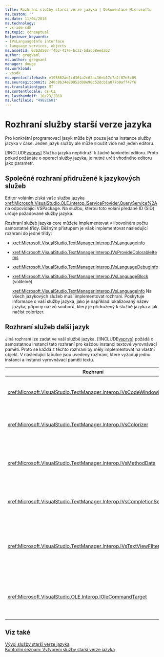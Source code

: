 ```yaml
---
title: Rozhraní služby starší verze jazyka | Dokumentace Microsoftu
ms.custom: ''
ms.date: 11/04/2016
ms.technology:
- vs-ide-sdk
ms.topic: conceptual
helpviewer_keywords:
- IVsLanguageInfo interface
- language services, objects
ms.assetid: 03b2d507-f463-417e-bc22-bdac68eeda52
author: gregvanl
ms.author: gregvanl
manager: douge
ms.workload:
- vssdk
ms.openlocfilehash: e195862ae2cd164a2c62ac16eb17c7a2f07e5c09
ms.sourcegitcommit: 240c8b34e80952d00e90c52dcb1a077b9aff47f6
ms.translationtype: MT
ms.contentlocale: cs-CZ
ms.lasthandoff: 10/23/2018
ms.locfileid: "49821601"
---
```

# <a name="legacy-language-service-interfaces"></a>Rozhraní služby starší verze jazyka
Pro konkrétní programovací jazyk může být pouze jedna instance služby jazyka v čase. Jeden jazyk služby ale může sloužit více než jeden editoru.  
  
 [!INCLUDE[vsprvs](../../code-quality/includes/vsprvs_md.md)] Služba jazyka nepřidruží k žádné konkrétní editoru. Proto pokud požádáte o operaci služby jazyka, je nutné určit vhodného editoru jako parametr.  
  
## <a name="common-interfaces-associated-with-language-services"></a>Společné rozhraní přidružené k jazykových služeb  
 Editor voláním získá vaše služba jazyka <xref:Microsoft.VisualStudio.OLE.Interop.IServiceProvider.QueryService%2A> na odpovídající VSPackage. Na službu, kterou toto volání předané ID (SID) určuje požadované služby jazyka.  
  
 Rozhraní služeb jazyka core můžete implementovat v libovolném počtu samostatné třídy. Běžným přístupem je však implementovat následující rozhraní do jedné třídy:  
  
- <xref:Microsoft.VisualStudio.TextManager.Interop.IVsLanguageInfo>  
  
- <xref:Microsoft.VisualStudio.TextManager.Interop.IVsProvideColorableItems>  
  
- <xref:Microsoft.VisualStudio.TextManager.Interop.IVsLanguageDebugInfo>  
  
- <xref:Microsoft.VisualStudio.TextManager.Interop.IVsLanguageBlock> (volitelné)  
  
  <xref:Microsoft.VisualStudio.TextManager.Interop.IVsLanguageInfo> Na všech jazykových služeb musí implementovat rozhraní. Poskytuje informace o vaší služby jazyka, jako je například lokalizovaný název jazyka, přípony názvů souborů, který je přidružený k službě jazyka a jak načíst colorizer.  
  
## <a name="additional-language-service-interfaces"></a>Rozhraní služeb další jazyk  
 Jiná rozhraní lze zadat ve vaší službě jazyka. [!INCLUDE[vsprvs](../../code-quality/includes/vsprvs_md.md)] požádá o samostatnou instanci tato rozhraní pro každou instanci textové vyrovnávací paměti. Proto se každá z těchto rozhraní by měly implementovat na vlastní objekt. V následující tabulce jsou uvedeny rozhraní, které vyžadují jednu instanci a instanci vyrovnávací paměti textu.  
  
|Rozhraní|Popis|  
|---------------|-----------------|  
|<xref:Microsoft.VisualStudio.TextManager.Interop.IVsCodeWindowManager>|Spravuje vylepšení okna kódu, jako je například panel rozevíracího seznamu. Toto rozhraní můžete získat pomocí <xref:Microsoft.VisualStudio.TextManager.Interop.IVsLanguageInfo.GetCodeWindowManager%2A> metody. Existuje jedna <xref:Microsoft.VisualStudio.TextManager.Interop.IVsCodeWindowManager> za okna kódu.|  
|<xref:Microsoft.VisualStudio.TextManager.Interop.IVsColorizer>|Vybarví oddělovače a klíčová slova jazyka. Toto rozhraní můžete získat pomocí <xref:Microsoft.VisualStudio.TextManager.Interop.IVsLanguageInfo.GetColorizer%2A> metody. <xref:Microsoft.VisualStudio.TextManager.Interop.IVsColorizer> je volána v době Malování. Vyhněte se práce náročné na výpočty uvnitř <xref:Microsoft.VisualStudio.TextManager.Interop.IVsColorizer> nebo může trpět výkon.|  
|<xref:Microsoft.VisualStudio.TextManager.Interop.IVsMethodData>|Poskytuje popisy parametrů technologie IntelliSense. Když služba jazyka rozpozná znak, který označuje, tato metoda data by měla být zobrazena, jako je otevřena závorka, volá <xref:Microsoft.VisualStudio.TextManager.Interop.IVsMethodTipWindow.SetMethodData%2A> metoda oznámit text zobrazení, které služba jazyka je připravený k zobrazení popisu informace o parametru. Zobrazení textu pak zavolá služba jazyka podle použití metod <xref:Microsoft.VisualStudio.TextManager.Interop.IVsMethodData> rozhraní získat požadované informace zobrazit v popisu.|  
|<xref:Microsoft.VisualStudio.TextManager.Interop.IVsCompletionSet>|Poskytuje doplňování technologie IntelliSense. Služba jazyka je připravený k zobrazení seznamu dokončení, zavolá <xref:Microsoft.VisualStudio.TextManager.Interop.IVsTextView.UpdateCompletionStatus%2A> metodu pro zobrazení textu. Zobrazení textu pak zavolá zpět do služby jazyka podle pomocí metod na <xref:Microsoft.VisualStudio.TextManager.Interop.IVsCompletionSet> objektu.|  
|<xref:Microsoft.VisualStudio.TextManager.Interop.IVsTextViewFilter>|Umožňuje úpravu zobrazení textu pomocí obslužné rutiny příkazu. Třída, ve kterém je implementovat <xref:Microsoft.VisualStudio.TextManager.Interop.IVsTextViewFilter> musí implementovat také rozhraní <xref:Microsoft.VisualStudio.OLE.Interop.IOleCommandTarget> rozhraní. Načte zobrazení textu <xref:Microsoft.VisualStudio.TextManager.Interop.IVsTextViewFilter> objektu pomocí dotazu <xref:Microsoft.VisualStudio.OLE.Interop.IOleCommandTarget> objektu, který je předán do <xref:Microsoft.VisualStudio.TextManager.Interop.IVsTextView.AddCommandFilter%2A> metody. Měl by existovat jeden <xref:Microsoft.VisualStudio.TextManager.Interop.IVsTextViewFilter> objekt pro každé zobrazení.|  
|<xref:Microsoft.VisualStudio.OLE.Interop.IOleCommandTarget>|Zachycuje příkazy, že uživatel zadá do okna kódu. Sledovat výstup z vaší <xref:Microsoft.VisualStudio.OLE.Interop.IOleCommandTarget> implementace poskytují informace o vlastních dokončení a zobrazit změny<br /><br /> K předání vašeho <xref:Microsoft.VisualStudio.OLE.Interop.IOleCommandTarget> objektu k zobrazení textu, volání <xref:Microsoft.VisualStudio.TextManager.Interop.IVsTextView.AddCommandFilter%2A>.|  
  
## <a name="see-also"></a>Viz také  
 [Vývoj služby starší verze jazyka](../../extensibility/internals/developing-a-legacy-language-service.md)   
 [Kontrolní seznam: Vytvoření služby starší verze jazyka](../../extensibility/internals/checklist-creating-a-legacy-language-service.md)